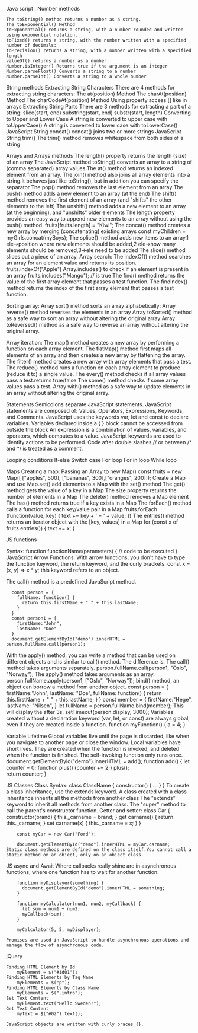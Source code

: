 Java script :
Number methods

    The toString() method returns a number as a string.
    The toExponential() Method
    toExponential() returns a string, with a number rounded and written using exponential notation.
    toFixed() returns a string, with the number written with a specified number of decimals:
    toPrecision() returns a string, with a number written with a specified length
    valueOf() returns a number as a number.
    Number.isInteger() Returns true if the argument is an integer
    Number.parseFloat() Converts a string to a number
    Number.parseInt() Converts a string to a whole number

String methods
    Extracting String Characters
    There are 4 methods for extracting string characters:
      The at(position) Method
      The charAt(position) Method
      The charCodeAt(position) Method
      Using property access [] like in arrays
    Extracting String Parts
    There are 3 methods for extracting a part of a string:
      slice(start, end)
      substring(start, end)
      substr(start, length)
    Converting to Upper and Lower Case
      A string is converted to upper case with toUpperCase()
      A string is converted to lower case with toLowerCase()
    JavaScript String concat()
      concat() joins two or more strings
    JavaScript String trim()
      The trim() method removes whitespace from both sides of a string





Arrays and Arrays methods
  The length()  property returns the length (size) of an array
  The JavaScript method toString() converts an array to a string of (comma separated) array values
  The at() method returns an indexed element from an array.
  The join() method also joins all array elements into a string.It behaves just like toString(), but in addition you can specify the separator
  The pop() method removes the last element from an array
  The push() method adds a new element to an array (at the end)
  The shift() method removes the first element of an array (and "shifts" the other elements to the left)
  The unshift() method adds a new element to an array (at the beginning), and "unshifts" older elements
  The length property provides an easy way to append new elements to an array without using the push() method.
    fruits[fruits.length] = "Kiwi";
  The concat() method creates a new array by merging (concatenating) existing arrays
  const myChildren = myGirls.concat(myBoys);
  The splice() method adds new items to an array.1 ele->position where new elements should be added,2 ele->how many elements should be removed,3->ele need to be added
  The slice() method slices out a piece of an array.
Array search:
  The indexOf() method searches an array for an element value and returns its position.
    fruits.indexOf("Apple")
  Array.includes()  to check if an element is present in an array
    fruits.includes("Mango"); // is true
  The find() method returns the value of the first array element that passes a test function.
  The findIndex() method returns the index of the first array element that passes a test function.

Sorting array:
  Array sort()  method sorts an array alphabetically:
  Array reverse() method reverses the elements in an array
  Array toSorted() method as a safe way to sort an array without altering the original array
  Array toReversed() method as a safe way to reverse an array without altering the original array.

Array iteration:
  The map() method creates a new array by performing a function on each array element.
  The flatMap() method first maps all elements of an array and then creates a new array by flattening the array.
  The filter() method creates a new array with array elements that pass a test.
  The reduce() method runs a function on each array element to produce (reduce it to) a single value.
  The every() method checks if all array values pass a test.returns true/false
  The some() method checks if some array values pass a test.
  Array with() method as a safe way to update elements in an array without altering the original array.
    
Statements
    Semicolons separate JavaScript statements.
    JavaScript statements are composed of:
      Values, Operators, Expressions, Keywords, and Comments.
    JavaScript uses the keywords var, let and const to declare variables.
    Variables declared inside a { } block cannot be accessed from outside the block
    An expression is a combination of values, variables, and operators, which computes to a value.
    JavaScript keywords are used to identify actions to be performed.
    Code after double slashes // or between /* and */ is treated as a comment.

Looping conditions
  If-else
  Switch case
  For loop
  For in loop
  While loop

Maps
    Creating a map:
    Passing an Array to new Map()
      const fruits = new Map([
      ["apples", 500], ["bananas", 300],["oranges", 200]]);
    Create a Map and use Map.set()
    add elements to a Map with the set() method
    The get() method gets the value of a key in a Map
    The size property returns the number of elements in a Map
    The delete() method removes a Map element
    The has() method returns true if a key exists in a Map
    The forEach() method calls a function for each key/value pair in a Map
          fruits.forEach (function(value, key) {
            text += key + ' = ' + value;
          })
    The entries() method returns an iterator object with the [key, values] in a Map
        for (const x of fruits.entries()) {
          text += x;
        }

JS functions

  Syntax:
    function functionName(parameters) {
      // code to be executed
    }
  JavaScript Arrow Functions:
  With arrow functions, you don't have to type the function keyword, the return keyword, and the curly brackets.
      const x = (x, y) => x * y;
  this keyword refers to an object.

  The call() method is a predefined JavaScript method.

      const person = {
        fullName: function() {
          return this.firstName + " " + this.lastName;
        }
      }
      const person1 = {
        firstName:"John",
        lastName: "Doe"
      }
      document.getElementById("demo").innerHTML = person.fullName.call(person1); 

  With the apply() method, you can write a method that can be used on different objects and is similar to call() method.
  The difference is:
  The call() method takes arguments separately.
      person.fullName.call(person1, "Oslo", "Norway");
  The apply() method takes arguments as an array.
      person.fullName.apply(person1, ["Oslo", "Norway"]);
  bind() method, an object can borrow a method from another object.
      const person = {
        firstName:"John",
        lastName: "Doe",
        fullName: function() {
          return this.firstName + " " + this.lastName;
        }
      }
      const member = {
        firstName:"Hege",
        lastName: "Nilsen",
      }
        let fullName = person.fullName.bind(member);
  This will display the after 3s.
      setTimeout(person.display, 3000);
  Variables created without a declaration keyword (var, let, or const) are always global, even if they are created inside a function.
      function myFunction() {
        a = 4;
      }


  Variable Lifetime
    Global variables live until the page is discarded, like when you navigate to another page or close the window.
    Local variables have short lives. They are created when the function is invoked, and deleted when the function is finished.
    The self-invoking function only runs once.
        document.getElementById("demo").innerHTML = add();
        function add() {
          let counter = 0;
          function plus() {counter += 2;}
          plus();  
          return counter; 
        }

JS Classes
        Class Syntax:
        class ClassName {
          constructor() { ... }
        }
    To create a class inheritance, use the extends keyword.
    A class created with a class inheritance inherits all the methods from another class
    The "extends" keyword to inherit all methods from another class.
    The "super" method to call the parent's constructor function.
    Getter and setter:
        class Car {
          constructor(brand) {
            this._carname = brand;
          }
          get carname() {
            return this._carname;
          }
          set carname(x) {
            this._carname = x;
          }
        }

        const myCar = new Car("Ford");

        document.getElementById("demo").innerHTML = myCar.carname;
    Static class methods are defined on the class itself.You cannot call a static method on an object, only on an object class.


JS async and Await
    Where callbacks really shine are in asynchronous functions, where one function has to wait for another function.

        function myDisplayer(something) {
          document.getElementById("demo").innerHTML = something;
        }

        function myCalculator(num1, num2, myCallback) {
          let sum = num1 + num2;
          myCallback(sum);
        }

        myCalculator(5, 5, myDisplayer);

    Promises are used in JavaScript to handle asynchronous operations and manage the flow of asynchronous code.


jQuery

    Finding HTML Element by Id
        myElement = $("#id01");
    Finding HTML Elements by Tag Name
        myElements = $("p");
    Finding HTML Elements by Class Name
        myElements = $(".intro");
    Set Text Content
        myElement.text("Hello Sweden!");
    Get Text Content
        myText = $("#02").text();

    JavaScript objects are written with curly braces {}.
